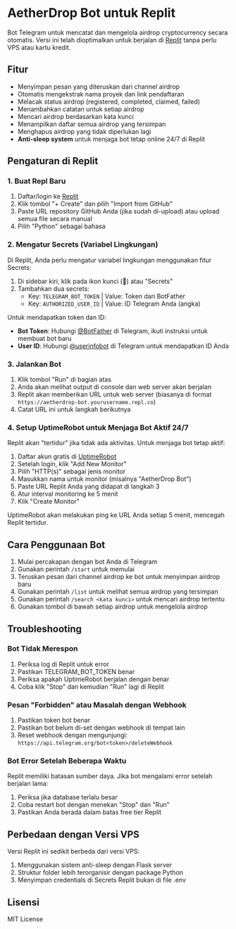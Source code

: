 # AetherDrop Bot untuk Replit

Bot Telegram untuk mencatat dan mengelola airdrop cryptocurrency secara otomatis. Versi ini telah dioptimalkan untuk berjalan di [Replit](https://replit.com) tanpa perlu VPS atau kartu kredit.

## Fitur

- Menyimpan pesan yang diteruskan dari channel airdrop
- Otomatis mengekstrak nama proyek dan link pendaftaran
- Melacak status airdrop (registered, completed, claimed, failed)
- Menambahkan catatan untuk setiap airdrop
- Mencari airdrop berdasarkan kata kunci
- Menampilkan daftar semua airdrop yang tersimpan
- Menghapus airdrop yang tidak diperlukan lagi
- **Anti-sleep system** untuk menjaga bot tetap online 24/7 di Replit

## Pengaturan di Replit

### 1. Buat Repl Baru

1. Daftar/login ke [Replit](https://replit.com)
2. Klik tombol "+ Create" dan pilih "Import from GitHub"
3. Paste URL repository GitHub Anda (jika sudah di-upload) atau upload semua file secara manual
4. Pilih "Python" sebagai bahasa

### 2. Mengatur Secrets (Variabel Lingkungan)

Di Replit, Anda perlu mengatur variabel lingkungan menggunakan fitur Secrets:

1. Di sidebar kiri, klik pada ikon kunci (🔑) atau "Secrets"
2. Tambahkan dua secrets:
   - Key: `TELEGRAM_BOT_TOKEN` | Value: Token dari BotFather
   - Key: `AUTHORIZED_USER_ID` | Value: ID Telegram Anda (angka)

Untuk mendapatkan token dan ID:
- **Bot Token**: Hubungi [@BotFather](https://t.me/BotFather) di Telegram, ikuti instruksi untuk membuat bot baru
- **User ID**: Hubungi [@userinfobot](https://t.me/userinfobot) di Telegram untuk mendapatkan ID Anda

### 3. Jalankan Bot

1. Klik tombol "Run" di bagian atas
2. Anda akan melihat output di console dan web server akan berjalan
3. Replit akan memberikan URL untuk web server (biasanya di format `https://aetherdrop-bot.yourusername.repl.co`)
4. Catat URL ini untuk langkah berikutnya

### 4. Setup UptimeRobot untuk Menjaga Bot Aktif 24/7

Replit akan "tertidur" jika tidak ada aktivitas. Untuk menjaga bot tetap aktif:

1. Daftar akun gratis di [UptimeRobot](https://uptimerobot.com)
2. Setelah login, klik "Add New Monitor"
3. Pilih "HTTP(s)" sebagai jenis monitor
4. Masukkan nama untuk monitor (misalnya "AetherDrop Bot")
5. Paste URL Replit Anda yang didapat di langkah 3
6. Atur interval monitoring ke 5 menit
7. Klik "Create Monitor"

UptimeRobot akan melakukan ping ke URL Anda setiap 5 menit, mencegah Replit tertidur.

## Cara Penggunaan Bot

1. Mulai percakapan dengan bot Anda di Telegram
2. Gunakan perintah `/start` untuk memulai
3. Teruskan pesan dari channel airdrop ke bot untuk menyimpan airdrop baru
4. Gunakan perintah `/list` untuk melihat semua airdrop yang tersimpan
5. Gunakan perintah `/search <kata kunci>` untuk mencari airdrop tertentu
6. Gunakan tombol di bawah setiap airdrop untuk mengelola airdrop

## Troubleshooting

### Bot Tidak Merespon

1. Periksa log di Replit untuk error
2. Pastikan TELEGRAM_BOT_TOKEN benar
3. Periksa apakah UptimeRobot berjalan dengan benar
4. Coba klik "Stop" dan kemudian "Run" lagi di Replit

### Pesan "Forbidden" atau Masalah dengan Webhook

1. Pastikan token bot benar
2. Pastikan bot belum di-set dengan webhook di tempat lain
3. Reset webhook dengan mengunjungi: `https://api.telegram.org/bot<token>/deleteWebhook`

### Bot Error Setelah Beberapa Waktu

Replit memiliki batasan sumber daya. Jika bot mengalami error setelah berjalan lama:
1. Periksa jika database terlalu besar
2. Coba restart bot dengan menekan "Stop" dan "Run"
3. Pastikan Anda berada dalam batas free tier Replit

## Perbedaan dengan Versi VPS

Versi Replit ini sedikit berbeda dari versi VPS:

1. Menggunakan sistem anti-sleep dengan Flask server
2. Struktur folder lebih terorganisir dengan package Python
3. Menyimpan credentials di Secrets Replit bukan di file .env

## Lisensi

MIT License 